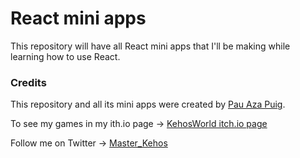 # React mini apps

This repository will have all React mini apps that I'll be making while learning how to use React.

### Credits
This repository and all its mini apps were created by [Pau Aza Puig](https://www.linkedin.com/in/pauazap/).

To see my games in my ith.io page -> [KehosWorld itch.io page](https://kehosworld.itch.io/)

Follow me on Twitter -> [Master_Kehos](https://twitter.com/master_kehos)
